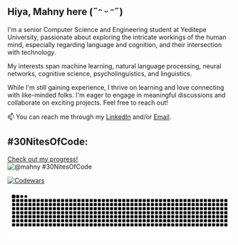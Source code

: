 ## Hiya, Mahny here (˶ᵔ ᵕ ᵔ˶)

I'm a senior Computer Science and Engineering student at Yeditepe University, passionate about exploring the intricate workings of the human mind, especially regarding language and cognition, and their intersection with technology. 

My interests span machine learning, natural language processing, neural networks, cognitive science, psycholinguistics, and linguistics. 

While I'm still gaining experience, I thrive on learning and love connecting with like-minded folks. I'm eager to engage in meaningful discussions and collaborate on exciting projects. Feel free to reach out!

 
 📫 You can reach me through my [LinkedIn](https://www.linkedin.com/in/mahnybarazandehtar/) and/or [Email](mahnybarazandehtar1998@gmail.com).

 ## #30NitesOfCode:
  [Check out my progress!](https://www.codedex.io/@mahny/30-nites-of-code)  
  ![@mahny #30NitesOfCode](https://www.codedex.io/api/petStatus?user=mahny)


  [![Codewars](https://github.r2v.ch/codewars?user=mahny&theme=gradient_purple_dark&top_languages=true&hide_clan=true)](https://www.codewars.com/users/mahny)


![Snake animation](https://raw.githubusercontent.com/mahnyb/mahnyb/output/github-contribution-grid-snake-dark.svg)

<!--
**mahnyb/mahnyb** is a ✨ _special_ ✨ repository because its `README.md` (this file) appears on your GitHub profile.

Here are some ideas to get you started:

- 🔭 I’m currently working on ...
- 🌱 I’m currently learning: Java, Assembly, and Verilog
- 👯 I’m looking to collaborate on ...
- 🤔 I’m looking for help with ...
- 💬 Ask me about ...
- 📫 How to reach me: ...
- 😄 Pronouns: ...
- ⚡ Fun fact: ...
-->
